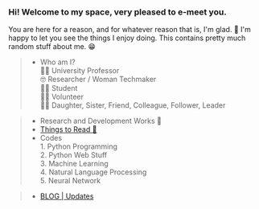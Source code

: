 ### Hi! Welcome to my space, very pleased to e-meet you. 
You are here for a reason, and for whatever reason that is, I'm glad. 🥂 I'm happy to let you see the things I enjoy doing. This contains pretty much random stuff about me. 😁

> * Who am I? \
    👩‍🏫 University Professor \
    🤓     Researcher / Woman Techmaker \
    👩‍🎓 Student \
    👩‍💻 Volunteer \
    🧝‍♀️   Daughter, Sister, Friend, Colleague, Follower, Leader
    
> *  Research and Development Works 💪 
> * [Things to Read 🥱](./pages/readings.md) 
> *  Codes \
     1. Python Programming \
     2. Python Web Stuff \
     3. Machine Learning \
     4. Natural Language Processing \
     5. Neural Network
     
> * [BLOG | Updates](./pages/blog.md)

